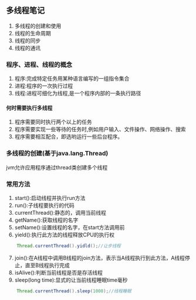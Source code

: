 ## 多线程笔记
1. 多线程的创建和使用
2. 线程的生命周期
3. 线程的同步
4. 线程的通讯

### 程序、进程、线程的概念
1. 程序:完成特定任务用某种语言编写的一组指令集合
2. 进程:程序的一次执行过程
3. 线程:进程可细化为线程,是一个程序内部的一条执行路径

#### 何时需要执行多线程
1. 程序需要同时执行两个以上的任务
2. 程序需要实现一些等待的任务时,例如用户输入、文件操作、网络操作、搜索
3. 程序需要相互配合，即选哟运行一些后台程序。

### 多线程的创建(基于java.lang.Thread)
jvm允许应用程序通过thread类创建多个线程

### 常用方法
1. start():启动线程并执行run方法
2. run():子线程要执行的代码
3. currentThread():静态的，调用当前线程
4. getName():获取线程的名字
5. setName():设置线程的名字，在start方法调用前
6. yield():执行此方法的线程释放CPU的执行权
```Java
	Thread.currentThread().yidld();//让步线程
```
7. join():在A线程中调用B线程的join方法，表示当A线程执行到此方法，A线程停止，直至B线程执行完成
8. isAlive():判断当前线程是否是存活线程
9. sleep(long time):显式的让当前线程睡眠time毫秒
```Java
	Thread.currentThread().sleep(1000);//线程睡眠
```
